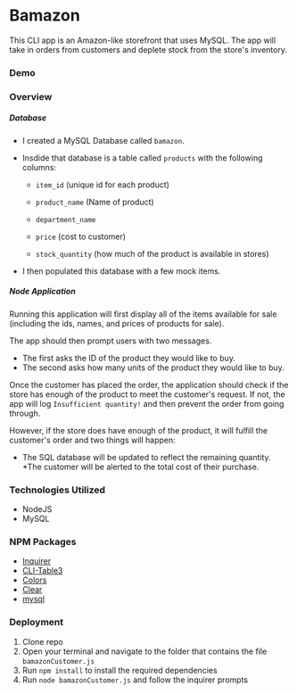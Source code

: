 # Bamazon

This CLI app is an Amazon-like storefront that uses MySQL. The app will take in orders from customers and deplete stock from the store's inventory.

### Demo



### Overview

##### Database

* I created a MySQL Database called `bamazon`.

* Insdide that database is a table called `products` with the following columns:

  * `item_id` (unique id for each product)

  * `product_name` (Name of product)

  * `department_name`

  * `price` (cost to customer)

  * `stock_quantity` (how much of the product is available in stores)

* I then populated this database with a few mock items.

##### Node Application

Running this application will first display all of the items available for sale (including the ids, names, and prices of products for sale).

The app should then prompt users with two messages.

  * The first asks the ID of the product they would like to buy.
  * The second asks how many units of the product they would like to buy.
  
Once the customer has placed the order, the application should check if the store has enough of the product to meet the customer's request. If not, the app will log `Insufficient quantity!` and then prevent the order from going through.

However, if the store does have enough of the product, it will fulfill the customer's order and two things will happen:
  * The SQL database will be updated to reflect the remaining quantity.
  *The customer will be alerted to the total cost of their purchase.
  
 ### Technologies Utilized

* NodeJS
* MySQL

### NPM Packages

* [Inquirer](https://www.npmjs.com/package/inquirer)
* [CLI-Table3](https://www.npmjs.com/package/cli-table3)
* [Colors](https://www.npmjs.com/package/colors)
* [Clear](https://www.npmjs.com/package/clear)
* [mysql](https://www.npmjs.com/package/mysql)

### Deployment
1. Clone repo
1. Open your terminal and navigate to the folder that contains the file `bamazonCustomer.js`
1. Run `npm install` to install the required dependencies
1. Run `node bamazonCustomer.js` and follow the inquirer prompts
